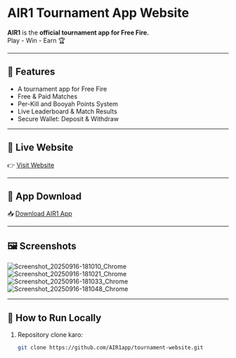# AIR1 Tournament App Website

**AIR1** is the **official tournament app for Free Fire.**  
Play - Win - Earn 🏆  

---

## 🌟 Features
- A tournament app for Free Fire
- Free & Paid Matches
- Per-Kill and Booyah Points System
- Live Leaderboard & Match Results
- Secure Wallet: Deposit & Withdraw

---

## 🔗 Live Website
👉 [Visit Website](https://AIR1app.github.io/tournament-website)

---

## 📲 App Download
📥 [Download AIR1 App](https://ga-fs.primexop.com/11179/androidBuilds/air-1V1.apk)

---

## 🖼 Screenshots
![Screenshot_20250916-181010_Chrome](https://github.com/user-attachments/assets/5942fac9-1d56-4bad-85a1-475359ec424a)
![Screenshot_20250916-181021_Chrome](https://github.com/user-attachments/assets/94595d22-ad76-49c6-a655-d13a71e5e961)
![Screenshot_20250916-181033_Chrome](https://github.com/user-attachments/assets/de122b23-d394-4a4f-96fb-43c164f625f5)
![Screenshot_20250916-181048_Chrome](https://github.com/user-attachments/assets/f37ffea8-e857-48c6-81c1-42c084a5d8c0)


---

## 🚀 How to Run Locally
1. Repository clone karo:
   ```bash
   git clone https://github.com/AIR1app/tournament-website.git
